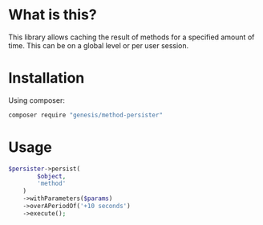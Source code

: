 What is this?
=============

This library allows caching the result of methods for a specified amount of time. This can be on a global level or per user session.

Installation
============

Using composer:

```bash
composer require "genesis/method-persister"
```

Usage
=====

```php
$persister->persist(
	    $object,
	    'method'
	)
	->withParameters($params)
	->overAPeriodOf('+10 seconds')
	->execute();
```
